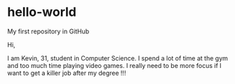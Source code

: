 # hello-world
My first repository in GitHub

Hi,

I am Kevin, 31, student in Computer Science.
I spend a lot of time at the gym and too much time playing video games.
I really need to be more focus if I want to get a killer job after my degree !!!

